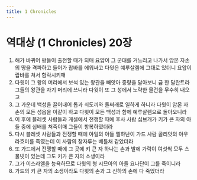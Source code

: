```yaml
---
title: 1 Chronicles
---
```


# 역대상 (1 Chronicles) 20장
1. 해가 바뀌어 왕들이 출전할 때가 되매 요압이 그 군대를 거느리고 나가서 암몬 자손의 땅을 격파하고 들어가 랍바를 에워싸고 다윗은 예루살렘에 그대로 있더니 요압이 랍바를 쳐서 함락시키매
1. 다윗이 그 왕의 머리에서 보석 있는 왕관을 빼앗아 중량을 달아보니 금 한 달란트라 그들의 왕관을 자기 머리에 쓰니라 다윗이 또 그 성에서 노략한 물건을 무수히 내오고
1. 그 가운데 백성을 끌어내어 톱과 쇠도끼와 돌써래로 일하게 하니라 다윗이 암몬 자손의 모든 성읍을 이같이 하고 다윗이 모든 백성과 함께 예루살렘으로 돌아오니라
1. 이 후에 블레셋 사람들과 게셀에서 전쟁할 때에 후사 사람 십브개가 키가 큰 자의 아들 중에 십배를 쳐죽이매 그들이 항복하였더라
1. 다시 블레셋 사람들과 전쟁할 때에 야일의 아들 엘하난이 가드 사람 골리앗의 아우 라흐미를 죽였는데 이 사람의 창자루는 베틀채 같았더라
1. 또 가드에서 전쟁할 때에 그 곳에 키 큰 자 하나는 손과 발에 가락이 여섯씩 모두 스물넷이 있는데 그도 키가 큰 자의 소생이라
1. 그가 이스라엘을 능욕하므로 다윗의 형 시므아의 아들 요나단이 그를 죽이니라
1. 가드의 키 큰 자의 소생이라도 다윗의 손과 그 신하의 손에 다 죽었더라